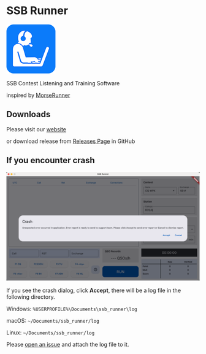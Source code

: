# SSB Runner

![logo](img/logo_128.png)

SSB Contest Listening and Training Software

inspired by [MorseRunner](https://github.com/w7sst/MorseRunner)

## Downloads

Please visit our [website](https://ssbrunner.com/) 

or download release from [Releases Page](https://github.com/SSBContestRunner/ssb_runner/releases) in GitHub

## If you encounter crash

<img src="img/crash_dialog.png" alt="Crash Dialog" width="1000"/>

If you see the crash dialog, click **Accept**, there will be a log file in the following directory.

Windows: `%USERPROFILE%\Documents\ssb_runner\log`

macOS: `~/Documents/ssb_runner/log`

Linux: `~/Documents/ssb_runner/log`

Please [open an issue](https://github.com/SSBContestRunner/ssb_runner/issues/new) and attach the log file to it.
